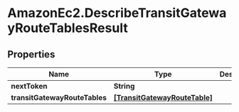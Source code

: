 # AmazonEc2.DescribeTransitGatewayRouteTablesResult

## Properties

Name | Type | Description | Notes
------------ | ------------- | ------------- | -------------
**nextToken** | **String** |  | [optional] 
**transitGatewayRouteTables** | [**[TransitGatewayRouteTable]**](TransitGatewayRouteTable.md) |  | [optional] 


